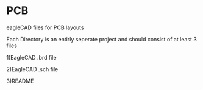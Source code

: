 # PCB
eagleCAD files for PCB layouts


Each Directory is an entirly seperate project and should consist of at least 3 files

1)EagleCAD .brd file

2)EagleCAD .sch file

3)README
